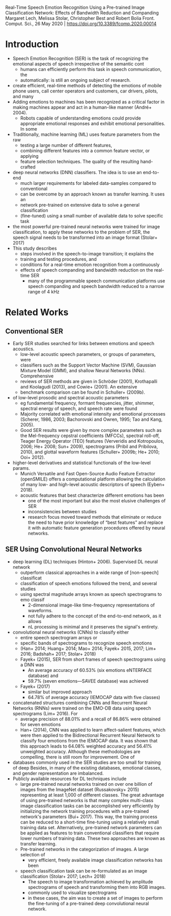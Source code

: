 Real-Time Speech Emotion Recognition Using a Pre-trained Image Classification Network: Effects of Bandwidth Reduction and Companding
Margaret Lech, Melissa Stolar, Christopher Best and Robert Bolia
Front. Comput. Sci., 26 May 2020 | https://doi.org/10.3389/fcomp.2020.00014

# Introduction

* Speech Emotion Recognition (SER) is the task of
  recognizing the emotional aspects of speech irrespective of the semantic cont
  * humans can efficiently perform this task in speech communication, the
  * automatically: is still an ongoing subject of research.
* create efficient, real-time methods of detecting the emotions of mobile phone
  users, call center operators and customers, car drivers, pilots, and many
* Adding emotions to machines has been recognized as
  a critical factor in making machines appear and act in a human-like manner
  (André+ 2004).
  * Robots capable of understanding emotions could provide appropriate
    emotional responses and exhibit emotional personalities. In some
* Traditionally, machine learning (ML) uses feature parameters from the raw
  * testing a large number of different features,
  * combining different features into a common feature vector, or applying
  * feature selection techniques. The quality of the resulting hand-crafted
* deep neural networks (DNN) classifiers. The idea is to use an end-to-end
  * much larger requirements for labeled data-samples compared to conventional
  * can be overcome by an approach known as transfer learning.  It uses an
  * network pre-trained on extensive data to solve a general classification
  * (fine-tuned) using a small number of available data to solve specific task
* the most powerful pre-trained neural networks were trained for image
  classification, to apply these networks to the problem of SER, the speech
  signal needs to be transformed into an image format (Stolar+ 2017)
* This study describes
  * steps involved in the speech-to-image transition; it explains the
  * training and testing procedures, and
  * conditions for a real-time emotion recognition from a continuously
  * effects of speech companding and bandwidth reduction on the real-time SER
    * many of the programmable speech communication platforms use speech
      companding and speech bandwidth reduced to a narrow range of 4 kHz

# Related Works

## Conventional SER

* Early SER studies searched for links between emotions and speech acoustics.
  * low-level acoustic speech parameters, or groups of parameters, were
  * classifiers such as the Support Vector Machine (SVM), Gaussian Mixture
    Model (GMM), and shallow Neural Networks (NNs).  Comprehensive
  * reviews of SER methods are given in Schröder (2001), Krothapalli and
    Koolagudi (2013), and Cowie+ (2001). An extensive
  * benchmark comparison can be found in Schuller+ (2009b).
* of
  low-level prosodic and spectral acoustic parameters 
  * eg fundamental frequency, formant frequencies, jitter, shimmer, spectral
    energy of speech, and speech rate were found
  * Majority correlated with emotional intensity and emotional processes
    (Scherer, 1986, 2003; Bachorovski and Owren, 1995; Tao and Kang, 2005).
  * Good SER results were given by more complex parameters such as the
    Mel-frequency cepstral coefficients (MFCCs), spectral roll-off,
    Teager Energy Operator (TEO) features (Ververidis and Kotropoulos, 2006;
    He+ 2008; Sun+ 2009),
    spectrograms (Pribil and Pribilova, 2010), and
    glottal waveform features (Schuller+ 2009b; He+ 2010; Ooi+ 2012).
* higher-level derivatives and statistical functionals of the low-level params.
  * Munich Versatile and Fast Open-Source Audio Feature Extractor (openSMILE)
    offers a computational platform allowing the calculation of many low- and
    high-level acoustic descriptors of speech (Eyben+ 2018).
  * acoustic features that best characterize different emotions has been
    * one of the most important but also the most elusive challenges of SER
    * inconsistencies between studies
    * research focus moved toward methods that eliminate or reduce the need to
      have prior knowledge of “best features” and replace it with automatic
      feature generation procedures offered by neural networks.

## SER Using Convolutional Neural Networks

* deep learning (DL) techniques (Hinton+ 2006). Supervised DL neural network
  * outperform classical approaches in a wide range of [non-speech] classificat
  * classification of speech emotions followed the trend, and several studies
  * using spectral magnitude arrays known as speech spectrograms to emo classif 
    * 2-dimensional image-like time-frequency representations of waveforms.
    * not fully adhere to the concept of the end-to-end network, as it allows
    * nL processing is minimal and it preserves the signal's entirety.
* convolutional neural networks (CNNs) to classify either
  * entire speech spectrogram arrays or
  * specific bands of spectrograms to recognize speech emotions
  * (Han+ 2014; Huang+ 2014; Mao+ 2014; Fayek+ 2015, 2017; Lim+ 2016;
    Badshah+ 2017; Stolar+ 2018)
  * Fayek+ (2015), SER from short frames of speech spectrograms using a DNN was
    * An average accuracy of 60.53% (six emotions eNTERFACE database) and
    * 59.7% (seven emotions—SAVEE database) was achieved
  * Fayek+ (2017)
    * similar but improved approach 
    * 64.78% of average accuracy (IEMOCAP data with five classes) 
* concatenated structures combining CNNs and Recurrent Neural Networks (RNNs)
  were trained on the EMO-DB data using speech spectrograms (Lim+ 2016).  For
  * average precision of 88.01% and a recall of 86.86% were obtained for seven
    emotions
  * Han+ (2014), CNN was applied to learn affect-salient features, which were
    then applied to the Bidirectional Recurrent Neural Network to classify four
    emotions from the IEMOCAP data. It was shown that this approach leads to
    64.08% weighted accuracy and 56.41% unweighted accuracy.  Although these
    methodologies are compelling, there is still room for improvement. One of
* databases commonly used in the SER studies are too small for training of deep
  Besides, in many of the existing databases, emotional classes, and gender
  representation are imbalanced.  
* Publicly available resources for DL techniques include
  * large pre-trained neural networks trained on over one billion of images
    from the ImageNet dataset (Russakovsky+ 2015) representing at least 1,000
    of different classes.  The great advantage of using pre-trained networks is
    that many complex multi-class image classification tasks can be
    accomplished very efficiently by initializing the network training
    procedures with a pre-trained network's parameters (Bui+ 2017). This way,
    the training process can be reduced to a short-time fine-tuning using a
    relatively small training data set.  Alternatively, pre-trained network
    parameters can be applied as features to train conventional classifiers
    that require lower numbers of training data.  These two approaches are
    known as transfer learning.
  * Pre-trained networks in the categorization of images. A large selection of
    * very efficient, freely available image classification networks has been
  * speech classification task can be re-formulated as an image classification
    (Stolar+ 2017; Lech+ 2018)
    * The speech to image transformation achieved by
      amplitude spectrograms of speech and transforming them into RGB images.
    * commonly used to visualize spectrograms
    * in these cases, the aim was to create a set of images to perform the
      fine-tuning of a pre-trained deep convolutional neural network.
